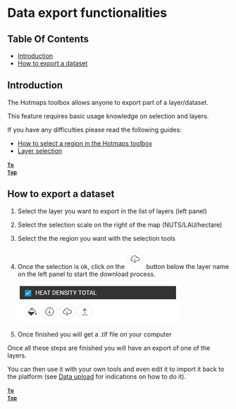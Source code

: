 # Data export functionalities

## Table Of Contents

- [Introduction](#Introduction)
- [How to export a dataset](#How-to-export-a-dataset)

## Introduction

The Hotmaps toolbox allows anyone to export part of a layer/dataset.

This feature requires basic usage knowledge on selection and layers. 

If you have any difficulties please read the following guides:

- [How to select a region in the Hotmaps toolbox](How-to-select-a-region-in-the-Hotmaps-toolbox)
- [Layer selection](Layer-section)

<code><ins>**[To Top](#table-of-contents)**</ins></code>

## How to export a dataset

1. Select the layer you want to export in the list of layers (left panel)

2. Select the selection scale on the right of the map (NUTS/LAU/hectare)

3. Select the the region you want with the selection tools

4. Once the selection is ok, click on the ![export button](images/layer-export-btn.png) button below the layer name on the left panel to start the download process.

   ![1553185838135](images/layer-options.png)

5. Once finished you will get a .tif file on your computer



Once all these steps are finished you will have an export of one of the layers. 

You can then use it with your own tools and even edit it to import it back to the platform (see [Data upload](Data-upload) for indications on how to do it).

<code><ins>**[To Top](#table-of-contents)**</ins></code>